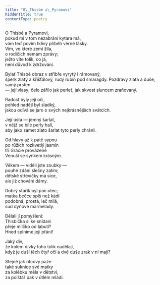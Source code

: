 ```yaml
---
title: "O\_Thisbé a\_Pyramovi"
hiddenTitle: true
contentType: poetry
---
```


<section>

O Thisbé a Pyramovi,  
pokud mi v tom nezabrání kytara má,  
vám teď povím tklivý příběh věrné lásky.  
Vím, ve které zemi žila,  
o rodičích nemám zprávy\;\
ježto víte tolik, co já,  
není důvod k zdržování.  

Bylať Thisbé obraz v stříbře vyrytý i rámovaný,  
šperk zlatý a křišťálový, rudý rubín pod smaragdy.
Pozdravy zlata a duše, samý prsten  
— její vlasy; čelo zářilo jak perleť, jak skvost sluncem zraňovaný.   

Radost byly její oči,  
pohled nadějí byl sladký,  
jakou odívá se jaro o svých nejkrásnějších svátcích.

Její ústa — jemný šarlat,  
v nějž se bílé perly halí,  
aby jako samet zlato šarlat tyto perly chránil.

Od hlavy až k patě sypou  
po růžích rozkvetlý jasmín  
tři Grácie provázené  
Venuší se synkem krásným. 

Věkem — viděli jste zoubky —  
pouhé zdání slečny zatím\;\
dětské střevíčky má sice,  
ale již chování dámy.  

Dobrý stařík byl pan otec\;\
matka bečce spíš než kádi  
podobná, prostá, leč milá,  
sud dýňové marmelády.  

Dělali jí pomyšlení\:\
Thisbička si ke snídani  
přeje mlíčko od labutí\?\
Hned splníme její přání!   

Jaký div,  
že kolem dívky toho tolik nadělají,  
když je duší těch čtyř očí a dvě duše zrak v ní mají?  

Stejně jak otcovy paže  
také suknice své matky  
za kolébku měla v dětství,  
za polštář pak v útlém mládí.

</section>
